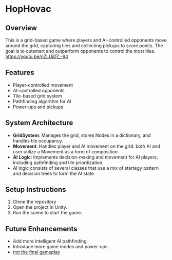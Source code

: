 # HopHovac

## Overview
This is a grid-based game where players and AI-controlled opponents move around the grid, capturing tiles and collecting pickups to score points. The goal is to outsmart and outperform opponents to control the most tiles.
https://youtu.be/nZLUiD7_-94

## Features
- Player-controlled movement
- AI-controlled opponents
- Tile-based grid system
- Pathfinding algorithm for AI
- Power-ups and pickups 

## System Architecture
- **GridSystem**: Manages the grid, stores Nodes in a dictionary, and handles tile occupancy.
- **Movement**: Handles player and AI movement on the grid. both AI and user utilize a Movement as a form of composition 
- **AI Logic**: Implements decision-making and movement for AI players, including pathfinding and tile prioritization.
- AI logic consists of several classes that use a mix of startegy pattern and decision trees to form the AI state

## Setup Instructions
1. Clone the repository
2. Open the project in Unity.
3. Run the scene to start the game.

## Future Enhancements
- Add more intelligent AI pathfinding.
- Introduce more game modes and power-ups.
- [not the final gameplay](https://github.com/BabakRaeisi/HopHovac/blob/Master/game.jpg)
 

